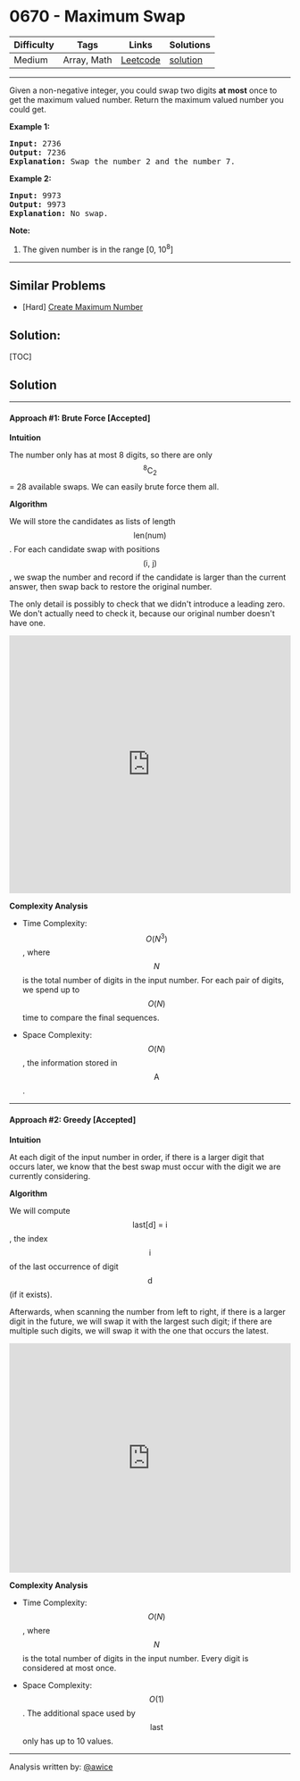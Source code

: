 # 0670 - Maximum Swap

Difficulty  | Tags | Links | Solutions
----------- | ---- | ----- | -----
Medium | Array, Math | [Leetcode](https://leetcode.com/problems/maximum-swap) | [solution](https://leetcode.com/problems/maximum-swap/solution/)


-----------

<p>
Given a non-negative integer, you could swap two digits <b>at most</b> once to get the maximum valued number. Return the maximum valued number you could get.
</p>

<p><b>Example 1:</b><br />
<pre>
<b>Input:</b> 2736
<b>Output:</b> 7236
<b>Explanation:</b> Swap the number 2 and the number 7.
</pre>
</p>

<p><b>Example 2:</b><br />
<pre>
<b>Input:</b> 9973
<b>Output:</b> 9973
<b>Explanation:</b> No swap.
</pre>
</p>


<p><b>Note:</b><br>
<ol>
<li>The given number is in the range [0, 10<sup>8</sup>]</li>
</ol>
</p>

-----------


## Similar Problems

- [Hard] [Create Maximum Number](create-maximum-number)




## Solution:

[TOC]

## Solution

---
#### Approach #1: Brute Force [Accepted]

**Intuition**

The number only has at most 8 digits, so there are only $${}^{8}\text{C}_{2}$$ = 28 available swaps.  We can easily brute force them all.

**Algorithm**

We will store the candidates as lists of length $$\text{len(num)}$$.  For each candidate swap with positions $$\text{(i, j)}$$, we swap the number and record if the candidate is larger than the current answer, then swap back to restore the original number.

The only detail is possibly to check that we didn't introduce a leading zero.  We don't actually need to check it, because our original number doesn't have one.

<iframe src="https://leetcode.com/playground/9BbnzEUC/shared" frameBorder="0" name="9BbnzEUC" width="100%" height="462"></iframe>

**Complexity Analysis**

* Time Complexity:  $$O(N^3)$$, where $$N$$ is the total number of digits in the input number.  For each pair of digits, we spend up to $$O(N)$$ time to compare the final sequences.

* Space Complexity: $$O(N)$$, the information stored in $$\text{A}$$.

---

#### Approach #2: Greedy [Accepted]

**Intuition**

At each digit of the input number in order, if there is a larger digit that occurs later, we know that the best swap must occur with the digit we are currently considering.

**Algorithm**

We will compute $$\text{last[d] = i}$$, the index $$\text{i}$$ of the last occurrence of digit $$\text{d}$$ (if it exists).

Afterwards, when scanning the number from left to right, if there is a larger digit in the future, we will swap it with the largest such digit; if there are multiple such digits, we will swap it with the one that occurs the latest.

<iframe src="https://leetcode.com/playground/c2u3L78L/shared" frameBorder="0" name="c2u3L78L" width="100%" height="411"></iframe>

**Complexity Analysis**

* Time Complexity:  $$O(N)$$, where $$N$$ is the total number of digits in the input number.  Every digit is considered at most once.

* Space Complexity: $$O(1)$$.  The additional space used by $$\text{last}$$ only has up to 10 values.

---
Analysis written by: [@awice](https://leetcode.com/awice)
